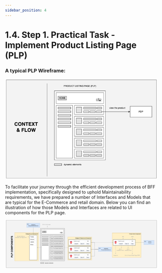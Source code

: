 ```yaml
---
sidebar_position: 4
---
```


# 1.4. Step 1. Practical Task - Implement Product Listing Page (PLP)

### A typical PLP Wireframe:

![img.png](assets/plp-wireframe.png)

To facilitate your journey through the efficient development process of BFF implementation, specifically designed to uphold Maintainability requirements, we have prepared a number of Interfaces and Models that are typical for the E-Commerce and retail domain. Below you can find an illustration of how those Models and Interfaces are related to UI components for the PLP page.

![img.png](assets/plp-components.png)